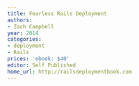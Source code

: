```yaml
---
title: Fearless Rails Deployment
authors:
- Zach Campbell
year: 2014
categories:
- deployment
- Rails
prices: 'ebook: $40'
editor: Self Published
home_url: http://railsdeploymentbook.com
---
```

